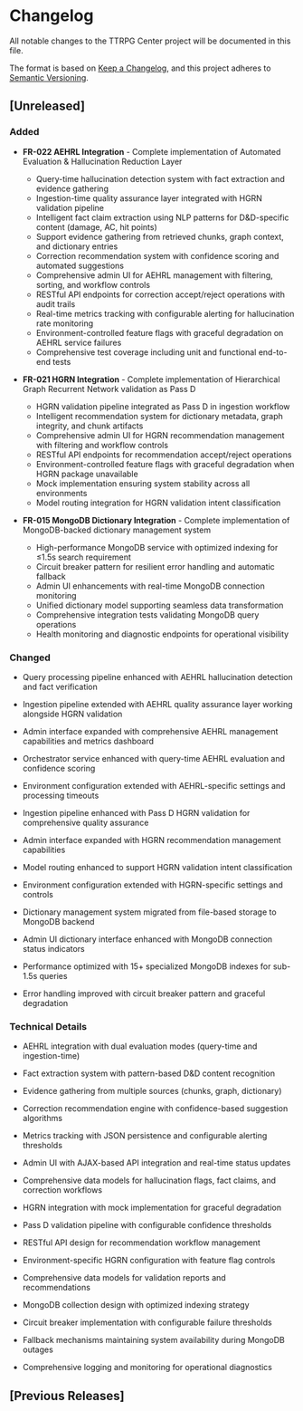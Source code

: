 # Changelog

All notable changes to the TTRPG Center project will be documented in this file.

The format is based on [Keep a Changelog](https://keepachangelog.com/en/1.0.0/),
and this project adheres to [Semantic Versioning](https://semver.org/spec/v2.0.0.html).

## [Unreleased]

### Added
- **FR-022 AEHRL Integration** - Complete implementation of Automated Evaluation & Hallucination Reduction Layer
  - Query-time hallucination detection system with fact extraction and evidence gathering
  - Ingestion-time quality assurance layer integrated with HGRN validation pipeline
  - Intelligent fact claim extraction using NLP patterns for D&D-specific content (damage, AC, hit points)
  - Support evidence gathering from retrieved chunks, graph context, and dictionary entries
  - Correction recommendation system with confidence scoring and automated suggestions
  - Comprehensive admin UI for AEHRL management with filtering, sorting, and workflow controls
  - RESTful API endpoints for correction accept/reject operations with audit trails
  - Real-time metrics tracking with configurable alerting for hallucination rate monitoring
  - Environment-controlled feature flags with graceful degradation on AEHRL service failures
  - Comprehensive test coverage including unit and functional end-to-end tests

- **FR-021 HGRN Integration** - Complete implementation of Hierarchical Graph Recurrent Network validation as Pass D
  - HGRN validation pipeline integrated as Pass D in ingestion workflow
  - Intelligent recommendation system for dictionary metadata, graph integrity, and chunk artifacts
  - Comprehensive admin UI for HGRN recommendation management with filtering and workflow controls
  - RESTful API endpoints for recommendation accept/reject operations
  - Environment-controlled feature flags with graceful degradation when HGRN package unavailable
  - Mock implementation ensuring system stability across all environments
  - Model routing integration for HGRN validation intent classification

- **FR-015 MongoDB Dictionary Integration** - Complete implementation of MongoDB-backed dictionary management system
  - High-performance MongoDB service with optimized indexing for ≤1.5s search requirement
  - Circuit breaker pattern for resilient error handling and automatic fallback
  - Admin UI enhancements with real-time MongoDB connection monitoring
  - Unified dictionary model supporting seamless data transformation
  - Comprehensive integration tests validating MongoDB query operations
  - Health monitoring and diagnostic endpoints for operational visibility

### Changed
- Query processing pipeline enhanced with AEHRL hallucination detection and fact verification
- Ingestion pipeline extended with AEHRL quality assurance layer working alongside HGRN validation
- Admin interface expanded with comprehensive AEHRL management capabilities and metrics dashboard
- Orchestrator service enhanced with query-time AEHRL evaluation and confidence scoring
- Environment configuration extended with AEHRL-specific settings and processing timeouts

- Ingestion pipeline enhanced with Pass D HGRN validation for comprehensive quality assurance
- Admin interface expanded with HGRN recommendation management capabilities
- Model routing enhanced to support HGRN validation intent classification
- Environment configuration extended with HGRN-specific settings and controls

- Dictionary management system migrated from file-based storage to MongoDB backend
- Admin UI dictionary interface enhanced with MongoDB connection status indicators
- Performance optimized with 15+ specialized MongoDB indexes for sub-1.5s queries
- Error handling improved with circuit breaker pattern and graceful degradation

### Technical Details
- AEHRL integration with dual evaluation modes (query-time and ingestion-time)
- Fact extraction system with pattern-based D&D content recognition
- Evidence gathering from multiple sources (chunks, graph, dictionary)
- Correction recommendation engine with confidence-based suggestion algorithms
- Metrics tracking with JSON persistence and configurable alerting thresholds
- Admin UI with AJAX-based API integration and real-time status updates
- Comprehensive data models for hallucination flags, fact claims, and correction workflows

- HGRN integration with mock implementation for graceful degradation
- Pass D validation pipeline with configurable confidence thresholds
- RESTful API design for recommendation workflow management
- Environment-specific HGRN configuration with feature flag controls
- Comprehensive data models for validation reports and recommendations

- MongoDB collection design with optimized indexing strategy
- Circuit breaker implementation with configurable failure thresholds
- Fallback mechanisms maintaining system availability during MongoDB outages
- Comprehensive logging and monitoring for operational diagnostics

## [Previous Releases]
<!-- Future releases will be documented here -->